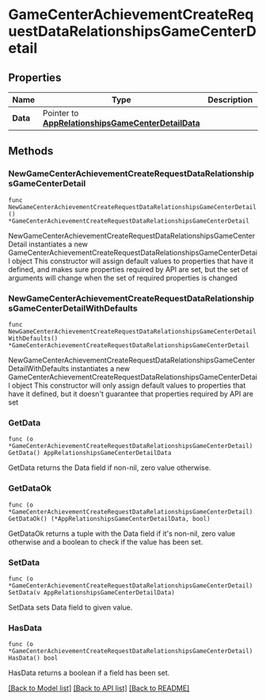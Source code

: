 # GameCenterAchievementCreateRequestDataRelationshipsGameCenterDetail

## Properties

Name | Type | Description | Notes
------------ | ------------- | ------------- | -------------
**Data** | Pointer to [**AppRelationshipsGameCenterDetailData**](AppRelationshipsGameCenterDetailData.md) |  | [optional] 

## Methods

### NewGameCenterAchievementCreateRequestDataRelationshipsGameCenterDetail

`func NewGameCenterAchievementCreateRequestDataRelationshipsGameCenterDetail() *GameCenterAchievementCreateRequestDataRelationshipsGameCenterDetail`

NewGameCenterAchievementCreateRequestDataRelationshipsGameCenterDetail instantiates a new GameCenterAchievementCreateRequestDataRelationshipsGameCenterDetail object
This constructor will assign default values to properties that have it defined,
and makes sure properties required by API are set, but the set of arguments
will change when the set of required properties is changed

### NewGameCenterAchievementCreateRequestDataRelationshipsGameCenterDetailWithDefaults

`func NewGameCenterAchievementCreateRequestDataRelationshipsGameCenterDetailWithDefaults() *GameCenterAchievementCreateRequestDataRelationshipsGameCenterDetail`

NewGameCenterAchievementCreateRequestDataRelationshipsGameCenterDetailWithDefaults instantiates a new GameCenterAchievementCreateRequestDataRelationshipsGameCenterDetail object
This constructor will only assign default values to properties that have it defined,
but it doesn't guarantee that properties required by API are set

### GetData

`func (o *GameCenterAchievementCreateRequestDataRelationshipsGameCenterDetail) GetData() AppRelationshipsGameCenterDetailData`

GetData returns the Data field if non-nil, zero value otherwise.

### GetDataOk

`func (o *GameCenterAchievementCreateRequestDataRelationshipsGameCenterDetail) GetDataOk() (*AppRelationshipsGameCenterDetailData, bool)`

GetDataOk returns a tuple with the Data field if it's non-nil, zero value otherwise
and a boolean to check if the value has been set.

### SetData

`func (o *GameCenterAchievementCreateRequestDataRelationshipsGameCenterDetail) SetData(v AppRelationshipsGameCenterDetailData)`

SetData sets Data field to given value.

### HasData

`func (o *GameCenterAchievementCreateRequestDataRelationshipsGameCenterDetail) HasData() bool`

HasData returns a boolean if a field has been set.


[[Back to Model list]](../README.md#documentation-for-models) [[Back to API list]](../README.md#documentation-for-api-endpoints) [[Back to README]](../README.md)


